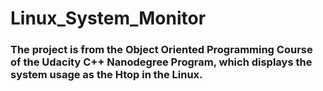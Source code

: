 # Linux_System_Monitor

### The project is from the Object Oriented Programming Course of the Udacity C++ Nanodegree Program, which displays the system usage as the Htop in the Linux. 
